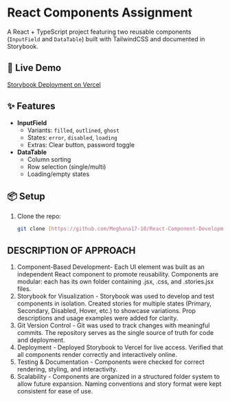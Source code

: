 # React Components Assignment

A React + TypeScript project featuring two reusable components (`InputField` and `DataTable`) built with TailwindCSS and documented in Storybook.

## 🚀 Live Demo  
[Storybook Deployment on Vercel](https://react-component-development-nine.vercel.app)  

## ✨ Features  
- **InputField**  
  - Variants: `filled`, `outlined`, `ghost`  
  - States: `error`, `disabled`, `loading`  
  - Extras: Clear button, password toggle  
- **DataTable**  
  - Column sorting  
  - Row selection (single/multi)  
  - Loading/empty states  

## 📦 Setup  
1. Clone the repo:  
   ```bash
   git clone [https://github.com/Meghana17-10/React-Component-Development.git]

## DESCRIPTION OF APPROACH 
1. Component-Based Development- Each UI element was built as an independent React component to promote reusability. Components are modular: each has its own folder containing .jsx, .css, and .stories.jsx files.
2. Storybook for Visualization - Storybook was used to develop and test components in isolation. Created stories for multiple states (Primary, Secondary, Disabled, Hover, etc.) to showcase variations. Prop descriptions and usage examples were added for clarity.
3. Git Version Control - Git was used to track changes with meaningful commits. The repository serves as the single source of truth for code and deployment.
4. Deployment - Deployed Storybook to Vercel for live access. Verified that all components render correctly and interactively online.
5. Testing & Documentation - Components were checked for correct rendering, styling, and interactivity.
6. Scalability - Components are organized in a structured folder system to allow future expansion. Naming conventions and story format were kept consistent for ease of use.
